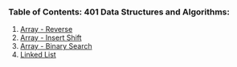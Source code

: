 ### Table of Contents: 401 Data Structures and Algorithms:

1. [Array - Reverse](./arrays/reverse/README.md)
2. [Array - Insert Shift](./arrays/insertShift/README.md)
3. [Array - Binary Search](./arrays/binarySearch/README.md)
4. [Linked List](./linked-list/__tests__/README.md)

